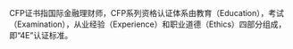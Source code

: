 CFP证书指国际金融理财师，CFP系列资格认证体系由教育（Education），考试（Examination），从业经验（Experience）和职业道德（Ethics）四部分组成，即“4E”认证标准。
